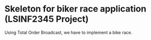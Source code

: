 # Skeleton for biker race application (LSINF2345 Project)

Using Total Order Broadcast, we have to implement a bike race.
